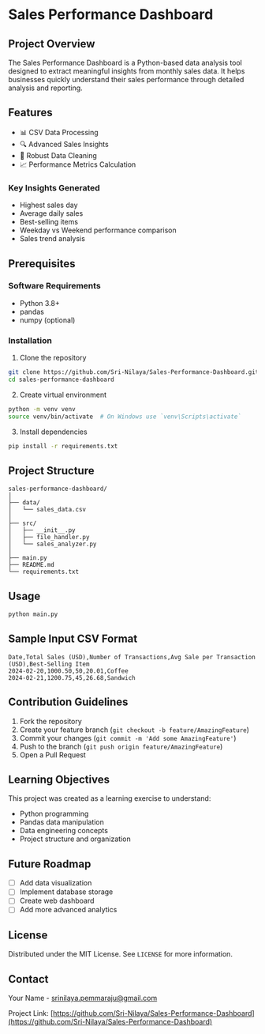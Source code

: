 # Sales Performance Dashboard

## Project Overview

The Sales Performance Dashboard is a Python-based data analysis tool designed to extract meaningful insights from monthly sales data. It helps businesses quickly understand their sales performance through detailed analysis and reporting.

## Features

- 📊 CSV Data Processing
- 🔍 Advanced Sales Insights
- 🧹 Robust Data Cleaning
- 📈 Performance Metrics Calculation

### Key Insights Generated
- Highest sales day
- Average daily sales
- Best-selling items
- Weekday vs Weekend performance comparison
- Sales trend analysis

## Prerequisites

### Software Requirements
- Python 3.8+
- pandas
- numpy (optional)

### Installation

1. Clone the repository
```bash
git clone https://github.com/Sri-Nilaya/Sales-Performance-Dashboard.git
cd sales-performance-dashboard
```

2. Create virtual environment
```bash
python -m venv venv
source venv/bin/activate  # On Windows use `venv\Scripts\activate`
```

3. Install dependencies
```bash
pip install -r requirements.txt
```

## Project Structure
```
sales-performance-dashboard/
│
├── data/
│   └── sales_data.csv
│
├── src/
│   ├── __init__.py
│   ├── file_handler.py
│   └── sales_analyzer.py
│
├── main.py
├── README.md
└── requirements.txt
```

## Usage

```bash
python main.py
```

## Sample Input CSV Format
```
Date,Total Sales (USD),Number of Transactions,Avg Sale per Transaction (USD),Best-Selling Item
2024-02-20,1000.50,50,20.01,Coffee
2024-02-21,1200.75,45,26.68,Sandwich
```

## Contribution Guidelines

1. Fork the repository
2. Create your feature branch (`git checkout -b feature/AmazingFeature`)
3. Commit your changes (`git commit -m 'Add some AmazingFeature'`)
4. Push to the branch (`git push origin feature/AmazingFeature`)
5. Open a Pull Request

## Learning Objectives

This project was created as a learning exercise to understand:
- Python programming
- Pandas data manipulation
- Data engineering concepts
- Project structure and organization

## Future Roadmap
- [ ] Add data visualization
- [ ] Implement database storage
- [ ] Create web dashboard
- [ ] Add more advanced analytics

## License
Distributed under the MIT License. See `LICENSE` for more information.

## Contact
Your Name - srinilaya.pemmaraju@gmail.com

Project Link: [https://github.com/Sri-Nilaya/Sales-Performance-Dashboard](https://github.com/Sri-Nilaya/Sales-Performance-Dashboard)

